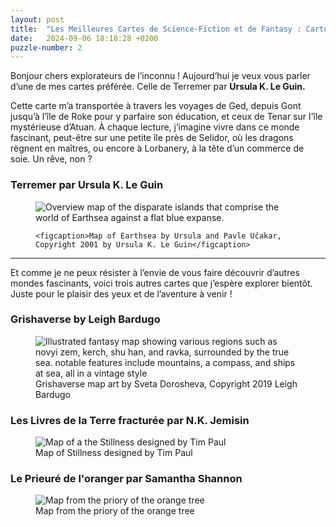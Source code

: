 ```yaml
---
layout: post
title:  "Les Meilleures Cartes de Science-Fiction et de Fantasy : Cartographier les Territoires Inexplorés"
date:   2024-09-06 18:18:28 +0200
puzzle-number: 2
---
```

Bonjour chers explorateurs de l’inconnu ! Aujourd’hui je veux vous parler d’une de mes cartes préférée. Celle de Terremer par **Ursula K. Le Guin.** 

Cette carte m’a transportée à travers les voyages de Ged, depuis Gont jusqu’à l’île de Roke pour y parfaire son éducation, et ceux de Tenar sur l'île mystérieuse d’Atuan. À chaque lecture, j’imagine vivre dans ce monde fascinant, peut-être sur une petite île près de Selidor, où les dragons règnent en maîtres, ou encore à Lorbanery, à la tête d’un commerce de soie. Un rêve, non ?
### **Terremer par Ursula K. Le Guin**
<figure>
    <img
    srcset="
        {{'/assets/images/maps/earthsea-map-lg.jpg'| absolute_url}}  640w,
        {{'/assets/images/maps/earthsea-map-lg.jpg'| absolute_url}}  768w,
        {{'/assets/images/maps/earthsea-map-lg.jpg'| absolute_url}}  1024w,
    "
    sizes="(max-width: 640px) 100vw,
            (max-width: 768px) 100vw, 
            1024px"
    src="{{'/assets/images/maps/earthsea-map-lg.jpg'| absolute_url}}"
    alt="Overview map of the disparate islands that comprise the world of Earthsea against a flat blue expanse." />

    <figcaption>Map of Earthsea by Ursula and Pavle Učakar, Copyright 2001 by Ursula K. Le Guin</figcaption>
</figure>

---
Et comme je ne peux résister à l’envie de vous faire découvrir d’autres mondes fascinants, voici trois autres cartes que j’espère explorer bientôt. Juste pour le plaisir des yeux et de l’aventure à venir !

### **Grishaverse by Leigh Bardugo**
<figure>
    <img srcset="
        {{'/assets/images/maps/grishaverse-map-sm.jpg'| absolute_url}}  640w,
        {{'/assets/images/maps/grishaverse-map-md.jpg'| absolute_url}}  768w,
        {{'/assets/images/maps/grishaverse-map-lg.jpg'| absolute_url}}  1024w,
    "
    sizes="(max-width: 640px) 100vw,
            (max-width: 768px) 100vw, 
            1024px"
    src="{{'/assets/images/maps/grishaverse-map-lg.jpg'| absolute_url}}"
    alt="Illustrated fantasy map showing various regions such as novyi zem, kerch, shu han, and ravka, surrounded by the true sea. notable features include mountains, a compass, and ships at sea, all in a vintage style" />
    <figcaption>Grishaverse map art by Sveta Dorosheva, Copyright 2019 Leigh Bardugo</figcaption>
</figure>

### **Les Livres de la Terre fracturée par N.K. Jemisin**
<figure>
        <img srcset="
        {{'/assets/images/maps/fifthSeason-map-sm.jpg'| absolute_url}}  640w,
        {{'/assets/images/maps/fifthSeason-map-md.jpg'| absolute_url}}  768w,
        {{'/assets/images/maps/fifthSeason-map-lg.jpg'| absolute_url}}  1024w,
    "
    sizes="(max-width: 640px) 100vw,
            (max-width: 768px) 100vw, 
            1024px"
    src="{{'/assets/images/maps/fifthSeason-map-lg.jpg'| absolute_url}}"
         alt="Map of a the Stillness designed by Tim Paul" />
    <figcaption>Map of Stillness designed by Tim Paul</figcaption>
</figure>

### **Le Prieuré de l'oranger par Samantha Shannon**
<figure>
    <img srcset="
        {{'/assets/images/maps/pot-map-sm.jpg'| absolute_url}}  640w,
        {{'/assets/images/maps/pot-map-md.jpg'| absolute_url}}  768w,
        {{'/assets/images/maps/pot-map-lg.jpg'| absolute_url}}  1024w,
    "
    sizes="(max-width: 640px) 100vw,
            (max-width: 768px) 100vw, 
            1024px"
    src="{{'/assets/images/maps/pot-map-lg.jpg'| absolute_url}}"
         alt="Map from the priory of the orange tree" />
    <figcaption>Map from the priory of the orange tree</figcaption>
</figure>